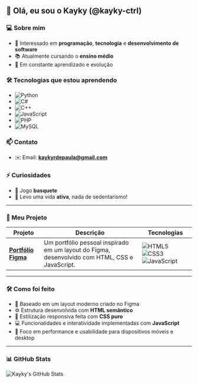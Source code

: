 ## 👋 Olá, eu sou o Kayky (@kayky-ctrl)

### 💻 Sobre mim
- 🎯 Interessado em **programação**, **tecnologia** e **desenvolvimento de software**
- 📚 Atualmente cursando o **ensino médio**
- 🧠 Em constante aprendizado e evolução

### 🛠️ Tecnologias que estou aprendendo
- ![Python](https://img.shields.io/badge/Python-3776AB?style=for-the-badge&logo=python&logoColor=white)
- ![C#](https://img.shields.io/badge/C%23-239120?style=for-the-badge&logo=c-sharp&logoColor=white)
- ![C++](https://img.shields.io/badge/C++-00599C?style=for-the-badge&logo=cplusplus&logoColor=white)
- ![JavaScript](https://img.shields.io/badge/JavaScript-F7DF1E?style=for-the-badge&logo=javascript&logoColor=black)
- ![PHP](https://img.shields.io/badge/PHP-777BB4?style=for-the-badge&logo=php&logoColor=white)
- ![MySQL](https://img.shields.io/badge/MySQL-4479A1?style=for-the-badge&logo=mysql&logoColor=white)

### 📫 Contato
- ✉️ Email: **kaykyrdepaula@gmail.com**

### ⚡ Curiosidades
- 🏀 Jogo **basquete**
- 💪 Levo uma vida **ativa**, nada de sedentarismo!

---

### 💼 Meu Projeto

| Projeto | Descrição | Tecnologias |
|--------|-----------|-------------|
| [**Portfólio Figma**](https://kayky-ctrl.github.io/portfolioFigma/) | Um portfólio pessoal inspirado em um layout do Figma, desenvolvido com HTML, CSS e JavaScript. | ![HTML5](https://img.shields.io/badge/HTML5-E34F26?style=flat-square&logo=html5&logoColor=white) ![CSS3](https://img.shields.io/badge/CSS3-1572B6?style=flat-square&logo=css3&logoColor=white) ![JavaScript](https://img.shields.io/badge/JavaScript-F7DF1E?style=flat-square&logo=javascript&logoColor=black) |

---

### 🛠️ Como foi feito

- 🎨 Baseado em um layout moderno criado no Figma  
- ⚙️ Estrutura desenvolvida com **HTML semântico**  
- 🎨 Estilização responsiva feita com **CSS puro**  
- 💻 Funcionalidades e interatividade implementadas com **JavaScript**  
- 🚀 Foco em performance e usabilidade para dispositivos móveis e desktop  

---

### 📊 GitHub Stats
![Kayky's GitHub Stats](https://github-readme-stats.vercel.app/api?username=kayky-ctrl&show_icons=true&theme=tokyonight)
